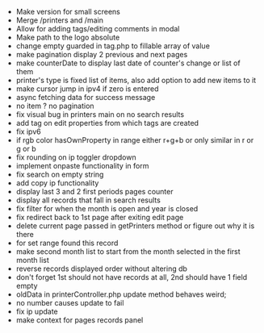 -   Make version for small screens
-   Merge /printers and /main
-   Allow for adding tags/editing comments in modal
-   Make path to the logo absolute
-   change empty guarded in tag.php to fillable array of value
-   make pagination display 2 previous and next pages
-   make counterDate to display last date of counter's change or list of them
-   printer's type is fixed list of items, also add option to add new items to it
-   make cursor jump in ipv4 if zero is entered
-   async fetching data for success message
-   no item ? no pagination
-   fix visual bug in printers main on no search results
-   add tag on edit properties from which tags are created
-   fix ipv6
-   if rgb color hasOwnProperty in range either r+g+b or only similar in r or g or b
-   fix rounding on ip toggler dropdown
-   implement onpaste functionality in form
-   fix search on empty string
-   add copy ip functionality
-   display last 3 and 2 first periods pages counter
-   display all records that fall in search results
-   fix filter for when the month is open and year is closed
-   fix redirect back to 1st page after exiting edit page
-   delete current page passed in getPrinters method or figure out why it is there
-   for set range found this record
-   make second month list to start from the month selected in the first month list
-   reverse records displayed order without altering db
-   don't forget 1st should not have records at all, 2nd should have 1 field empty
-   oldData in printerController.php update method behaves weird;
-   no number causes update to fail
-   fix ip update
-   make context for pages records panel
